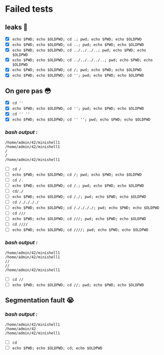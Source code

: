 # Failed tests

## leaks 🤬

- [x] ```echo $PWD; echo $OLDPWD; cd .; pwd; echo $PWD; echo $OLDPWD```
- [x] ```echo $PWD; echo $OLDPWD; cd ..; pwd; echo $PWD; echo $OLDPWD```
- [x] ```echo $PWD; echo $OLDPWD; cd ../../../..; pwd; echo $PWD; echo $OLDPWD```
- [x] ```echo $PWD; echo $OLDPWD; cd ../../../../..; pwd; echo $PWD; echo $OLDPWD```
- [x] ```echo $PWD; echo $OLDPWD; cd /; pwd; echo $PWD; echo $OLDPWD```
- [x] ```echo $PWD; echo $OLDPWD; cd ''; pwd; echo $PWD; echo $OLDPWD```

## On gere pas 😳

- [x] ```cd ''```
- [x] ```echo $PWD; echo $OLDPWD; cd ''; pwd; echo $PWD; echo $OLDPWD```
- [x] ```cd '' ''```
- [x] ```echo $PWD; echo $OLDPWD; cd '' ''; pwd; echo $PWD; echo $OLDPWD```

### ***bash output :***
```
/home/admin/42/minishell1
/home/admin/42/minishell1
/
/
/home/admin/42/minishell1
```
- [ ] ```cd /```
- [ ] ```echo $PWD; echo $OLDPWD; cd /; pwd; echo $PWD; echo $OLDPWD```
- [ ] ```cd /.```
- [ ] ```echo $PWD; echo $OLDPWD; cd /.; pwd; echo $PWD; echo $OLDPWD```
- [ ] ```cd/./```
- [ ] ```echo $PWD; echo $OLDPWD; cd /./; pwd; echo $PWD; echo $OLDPWD```
- [ ] ```cd /././././```
- [ ] ```echo $PWD; echo $OLDPWD; cd /././././; pwd; echo $PWD; echo $OLDPWD```
- [ ] ```cd ///```
- [ ] ```echo $PWD; echo $OLDPWD; cd ///; pwd; echo $PWD; echo $OLDPWD```
- [ ] ```cd ////```
- [ ] ```echo $PWD; echo $OLDPWD; cd ////; pwd; echo $PWD; echo $OLDPWD```

### ***bash output :***
```
/home/admin/42/minishell1
/home/admin/42/minishell1
//
//
/home/admin/42/minishell1
```
- [ ] ```cd //```
- [ ] ```echo $PWD; echo $OLDPWD; cd //; pwd; echo $PWD; echo $OLDPWD```

## Segmentation fault 😭

### ***bash output :***
```
/home/admin/42/minishell1
/home/admin/42
/home/admin/42/minishell1
```
- [ ] ```cd```
- [ ] ```echo $PWD; echo $OLDPWD; cd; echo $OLDPWD```